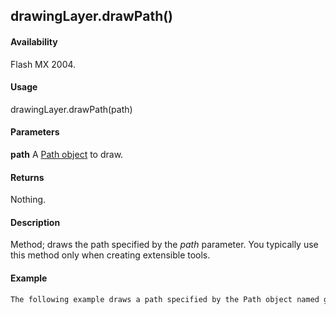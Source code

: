 ## drawingLayer.drawPath()

#### Availability

Flash MX 2004.

#### Usage

drawingLayer.drawPath(path)

#### Parameters

**path** A [Path object](../Path_object/path_summary.md) to draw.

#### Returns

Nothing.

#### Description

Method; draws the path specified by the *path* parameter. You typically use this method only when creating extensible tools.

#### Example

```javascript
The following example draws a path specified by the Path object named gamePath: fl.drawingLayer.drawPath(gamePath);

```